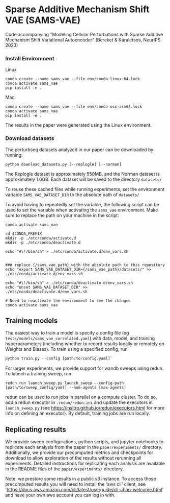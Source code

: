 # Sparse Additive Mechanism Shift VAE (SAMS-VAE)

Code accompanying "Modeling Cellular Perturbations with Sparse Additive Mechanism Shift Variational Autoencoder" (Bereket & Karaletsos, NeurIPS 2023)

### Install Environment

Linux
```
conda create --name sams_vae --file env/conda-linux-64.lock
conda activate sams_vae
pip install -e .
```

Mac
```
conda create --name sams_vae --file env/conda-osx-arm64.lock
conda activate sams_vae
pip install -e .
```

The results in the paper were generated using the Linux environment.

### Download datasets

The perturbseq datasets analyzed in our paper can be downloaded by running:
```commandline
python download_datasets.py [--replogle] [--norman]
```
The Replogle dataset is approximately 550MB, and the Norman dataset is approximately 1.6GB. Each dataset will be saved to the directory `datasets/`

To reuse these cached files while running experiments, set the environment variable `SAMS_VAE_DATASET_DIR` to the absolute path of `datasets/`

To avoid having to repeatedly set the variable, the following script can be used to set the variable when activating the `sams_vae` environment. Make sure to replace the path on your machine in the script:
```commandline
conda activate sams_vae

cd $CONDA_PREFIX
mkdir -p ./etc/conda/activate.d
mkdir -p ./etc/conda/deactivate.d

echo "#\!/bin/sh" > ./etc/conda/activate.d/env_vars.sh


### replace {/sams_vae_path} with the absolute path to this repository
echo "export SAMS_VAE_DATASET_DIR={/sams_vae_path}/datasets/" >> ./etc/conda/activate.d/env_vars.sh

echo "#\!/bin/sh" > ./etc/conda/deactivate.d/env_vars.sh
echo "unset SAMS_VAE_DATASET_DIR" >> ./etc/conda/deactivate.d/env_vars.sh

# Need to reactivate the environment to see the changes
conda activate sams_vae
```

## Training models

The easiest way to train a model is specify a config file (eg `tests/models/sams_vae_correlated.yaml`) with data, model, and training hyperparameters
(including whether to record results locally or remotely on Weights and Biases). To train using a specified config, run

```python
python train.py --config [path/to/config.yaml]`
```

For larger experiments, we provide support for wandb sweeps using redun. To launch a training sweep, run
```commandline
redun run launch_sweep.py launch_sweep --config-path [path/to/sweep_config/yaml] --num-agents [max-agents]
```
redun can be used to run jobs in parallel on a compute cluster. To do so, add a redun executor in `.redun/redun.ini` and update the executors in `launch_sweep.py` (see https://insitro.github.io/redun/executors.html for more info on defining an executor).
By default, training jobs are run locally.


## Replicating results

We provide sweep configurations, python scripts, and jupyter notebooks to replicate each analysis from the paper in the `paper/experiments/` directory.
Additionally, we provide our precomputed metrics and checkpoints for download to allow exploration of the results without rerunning all experiments.
Detailed instructions for replicating each analysis are available in the README files of the `paper/experiments/` directory.


Note: we prestore some results in a public s3 instance. To access those precomputed results you will need to install the 'aws cli' client, see 'https://docs.aws.amazon.com/cli/latest/userguide/cli-chap-welcome.html' and have your own aws account you can log in with.
